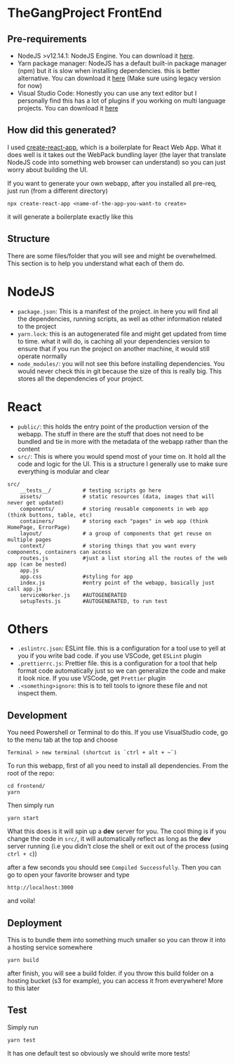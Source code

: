 # TheGangProject FrontEnd

## Pre-requirements

- NodeJS >v12.14.1: NodeJS Engine. You can download it [here](https://nodejs.org/en/).
- Yarn package manager: NodeJS has a default built-in package manager (npm) but it is slow when installing dependencies. this is better alternative. You can download it [here](https://legacy.yarnpkg.com/lang/en/) (Make sure using legacy version for now)
- Visual Studio Code: Honestly you can use any text editor but I personally find this has a lot of plugins if you working on multi language projects. You can download it [here](https://code.visualstudio.com/)

## How did this generated?

I used [create-react-app](https://github.com/facebook/create-react-app), which is a boilerplate for React Web App. What it does well is it takes out the WebPack bundling layer (the layer that translate NodeJS code into something web browser can understand) so you can just worry about building the UI.

If you want to generate your own webapp, after you installed all pre-req, just run (from a different directory)

```
npx create-react-app <name-of-the-app-you-want-to create>
```

it will generate a boilerplate exactly like this

## Structure

There are some files/folder that you will see and might be overwhelmed. This section is to help you understand what each of them do.

# NodeJS

- `package.json`: This is a manifest of the project. in here you will find all the dependencies, running scripts, as well as other information related to the project
- `yarn.lock`: this is an autogenerated file and might get updated from time to time. what it will do, is caching all your dependencies version to ensure that if you run the project on another machine, it would still operate normally
- `node_modules/`: you will not see this before installing dependencies. You would never check this in git because the size of this is really big. This stores all the dependencies of your project.

# React

- `public/`: this holds the entry point of the production version of the webapp. The stuff in there are the stuff that does not need to be bundled and tie in more with the metadata of the webapp rather than the content
- `src/`: This is where you would spend most of your time on. It hold all the code and logic for the UI. This is a structure I generally use to make sure everything is modular and clear

```
src/
    __tests__/          # testing scripts go here
    assets/             # static resources (data, images that will never get updated)
    components/         # storing reusable components in web app (think buttons, table, etc)
    containers/         # storing each "pages" in web app (think HomePage, ErrorPage)
    layout/             # a group of components that get reuse on multiple pages
    context/            # storing things that you want every components, containers can access
    routes.js           #just a list storing all the routes of the web app (can be nested)
    app.js
    app.css             #styling for app
    index.js            #entry point of the webapp, basically just call app.js
    serviceWorker.js    #AUTOGENERATED
    setupTests.js       #AUTOGENERATED, to run test
```

# Others

- `.eslintrc.json`: ESLint file. this is a configuration for a tool use to yell at you if you write bad code. if you use VSCode, get `ESLint` plugin
- `.prettierrc.js`: Prettier file. this is a configuration for a tool that help format code automatically just so we can generalize the code and make it look nice. If you use VSCode, get `Prettier` plugin
- `.<something>ignore`: this is to tell tools to ignore these file and not inspect them.

## Development

You need Powershell or Terminal to do this.
If you use VisualStudio code, go to the menu tab at the top and choose

```
Terminal > new terminal (shortcut is `ctrl + alt + ~`)
```

To run this webapp, first of all you need to install all dependencies. From the root of the repo:

```
cd frontend/
yarn
```

Then simply run

```
yarn start
```

What this does is it will spin up a **dev** server for you. The cool thing is if you change the code in `src/`, it will automatically reflect as long as the **dev** server running (i.e you didn't close the shell or exit out of the process (using `ctrl + c`))

after a few seconds you should see `Compiled Successfully`. Then you can go to open your favorite browser and type

```
http://localhost:3000
```

and voila!

## Deployment

This is to bundle them into something much smaller so you can throw it into a hosting service somewhere

```
yarn build
```

after finish, you will see a build folder. if you throw this build folder on a hosting bucket (s3 for example), you can access it from everywhere! More to this later

## Test

Simply run

```
yarn test
```

It has one default test so obviously we should write more tests!
